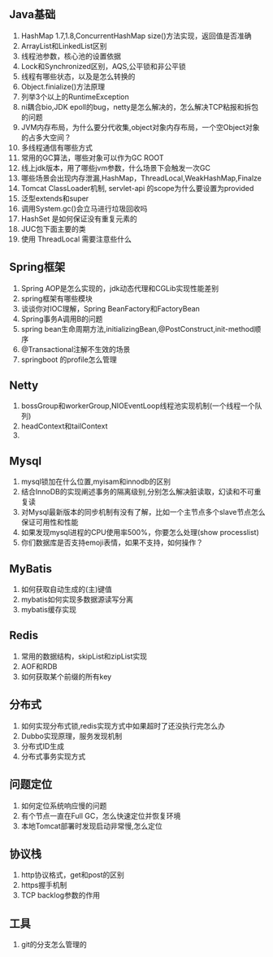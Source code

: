 ## Java基础
1. HashMap 1.7,1.8,ConcurrentHashMap size()方法实现，返回值是否准确
2. ArrayList和LinkedList区别
3. 线程池参数，核心池的设置依据
4. Lock和Synchronized区别，AQS,公平锁和非公平锁
5. 线程有哪些状态，以及是怎么转换的
6. Object.finialize()方法原理
7. 列举3个以上的RuntimeException
8. ni耦合bio,JDK epoll的bug，netty是怎么解决的，怎么解决TCP粘报和拆包的问题
9. JVM内存布局，为什么要分代收集,object对象内存布局，一个空Object对象的占多大空间？
10. 多线程通信有哪些方式
11. 常用的GC算法，哪些对象可以作为GC ROOT
12. 线上jdk版本，用了哪些jvm参数，什么场景下会触发一次GC
13. 哪些场景会出现内存泄漏,HashMap，ThreadLocal,WeakHashMap,Finalze
14. Tomcat ClassLoader机制, servlet-api 的scope为什么要设置为provided
15. 泛型extends和super
16. 调用System.gc()会立马进行垃圾回收吗
17. HashSet 是如何保证没有重复元素的
18. JUC包下面主要的类
19. 使用 ThreadLocal 需要注意些什么

## Spring框架

1. Spring AOP是怎么实现的，jdk动态代理和CGLib实现性能差别
2. spring框架有哪些模块
3. 谈谈你对IOC理解，Spring BeanFactory和FactoryBean
4. Spring事务A调用B的问题
5. spring bean生命周期方法,initializingBean,@PostConstruct,init-method顺序
6. @Transactional注解不生效的场景
7. springboot 的profile怎么管理

## Netty
 1. bossGroup和workerGroup,NIOEventLoop线程池实现机制(一个线程一个队列)
 2. headContext和tailContext
 3. 

## Mysql

1. mysql锁加在什么位置,myisam和innodb的区别
2. 结合InnoDB的实现阐述事务的隔离级别,分别怎么解决脏读取，幻读和不可重复读
3. 对Mysql最新版本的同步机制有没有了解，比如一个主节点多个slave节点怎么保证可用性和性能
4. 如果发现mysql进程的CPU使用率500%，你要怎么处理(show processlist)
5. 你们数据库是否支持emoji表情，如果不支持，如何操作？

## MyBatis

1. 如何获取自动生成的(主)键值
2. mybatis如何实现多数据源读写分离
3. mybatis缓存实现

## Redis

1. 常用的数据结构，skipList和zipList实现
2. AOF和RDB
3. 如何获取某个前缀的所有key


## 分布式

1. 如何实现分布式锁,redis实现方式中如果超时了还没执行完怎么办
2. Dubbo实现原理，服务发现机制
3. 分布式ID生成
4. 分布式事务实现方式

## 问题定位

1. 如何定位系统响应慢的问题
2. 有个节点一直在Full GC，怎么快速定位并恢复环境
3. 本地Tomcat部署时发现启动非常慢,怎么定位

## 协议栈

1. http协议格式，get和post的区别
2. https握手机制
3. TCP backlog参数的作用

## 工具

1. git的分支怎么管理的


